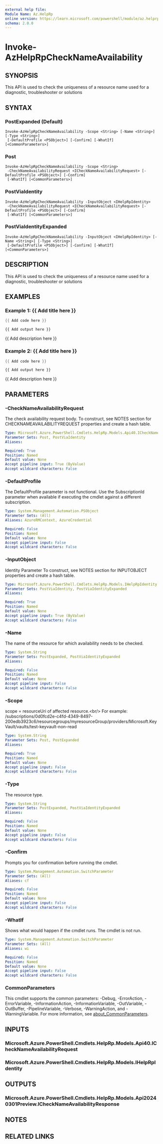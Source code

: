 ```yaml
---
external help file:
Module Name: Az.HelpRp
online version: https://learn.microsoft.com/powershell/module/az.helprp/invoke-azhelprpchecknameavailability
schema: 2.0.0
---
```


# Invoke-AzHelpRpCheckNameAvailability

## SYNOPSIS
This API is used to check the uniqueness of a resource name used for a diagnostic, troubleshooter or solutions

## SYNTAX

### PostExpanded (Default)
```
Invoke-AzHelpRpCheckNameAvailability -Scope <String> [-Name <String>] [-Type <String>]
 [-DefaultProfile <PSObject>] [-Confirm] [-WhatIf] [<CommonParameters>]
```

### Post
```
Invoke-AzHelpRpCheckNameAvailability -Scope <String>
 -CheckNameAvailabilityRequest <ICheckNameAvailabilityRequest> [-DefaultProfile <PSObject>] [-Confirm]
 [-WhatIf] [<CommonParameters>]
```

### PostViaIdentity
```
Invoke-AzHelpRpCheckNameAvailability -InputObject <IHelpRpIdentity>
 -CheckNameAvailabilityRequest <ICheckNameAvailabilityRequest> [-DefaultProfile <PSObject>] [-Confirm]
 [-WhatIf] [<CommonParameters>]
```

### PostViaIdentityExpanded
```
Invoke-AzHelpRpCheckNameAvailability -InputObject <IHelpRpIdentity> [-Name <String>] [-Type <String>]
 [-DefaultProfile <PSObject>] [-Confirm] [-WhatIf] [<CommonParameters>]
```

## DESCRIPTION
This API is used to check the uniqueness of a resource name used for a diagnostic, troubleshooter or solutions

## EXAMPLES

### Example 1: {{ Add title here }}
```powershell
{{ Add code here }}
```

```output
{{ Add output here }}
```

{{ Add description here }}

### Example 2: {{ Add title here }}
```powershell
{{ Add code here }}
```

```output
{{ Add output here }}
```

{{ Add description here }}

## PARAMETERS

### -CheckNameAvailabilityRequest
The check availability request body.
To construct, see NOTES section for CHECKNAMEAVAILABILITYREQUEST properties and create a hash table.

```yaml
Type: Microsoft.Azure.PowerShell.Cmdlets.HelpRp.Models.Api40.ICheckNameAvailabilityRequest
Parameter Sets: Post, PostViaIdentity
Aliases:

Required: True
Position: Named
Default value: None
Accept pipeline input: True (ByValue)
Accept wildcard characters: False
```

### -DefaultProfile
The DefaultProfile parameter is not functional.
Use the SubscriptionId parameter when available if executing the cmdlet against a different subscription.

```yaml
Type: System.Management.Automation.PSObject
Parameter Sets: (All)
Aliases: AzureRMContext, AzureCredential

Required: False
Position: Named
Default value: None
Accept pipeline input: False
Accept wildcard characters: False
```

### -InputObject
Identity Parameter
To construct, see NOTES section for INPUTOBJECT properties and create a hash table.

```yaml
Type: Microsoft.Azure.PowerShell.Cmdlets.HelpRp.Models.IHelpRpIdentity
Parameter Sets: PostViaIdentity, PostViaIdentityExpanded
Aliases:

Required: True
Position: Named
Default value: None
Accept pipeline input: True (ByValue)
Accept wildcard characters: False
```

### -Name
The name of the resource for which availability needs to be checked.

```yaml
Type: System.String
Parameter Sets: PostExpanded, PostViaIdentityExpanded
Aliases:

Required: False
Position: Named
Default value: None
Accept pipeline input: False
Accept wildcard characters: False
```

### -Scope
scope = resourceUri of affected resource.\<br/\> For example: /subscriptions/0d0fcd2e-c4fd-4349-8497-200edb3923c6/resourcegroups/myresourceGroup/providers/Microsoft.KeyVault/vaults/test-keyvault-non-read

```yaml
Type: System.String
Parameter Sets: Post, PostExpanded
Aliases:

Required: True
Position: Named
Default value: None
Accept pipeline input: False
Accept wildcard characters: False
```

### -Type
The resource type.

```yaml
Type: System.String
Parameter Sets: PostExpanded, PostViaIdentityExpanded
Aliases:

Required: False
Position: Named
Default value: None
Accept pipeline input: False
Accept wildcard characters: False
```

### -Confirm
Prompts you for confirmation before running the cmdlet.

```yaml
Type: System.Management.Automation.SwitchParameter
Parameter Sets: (All)
Aliases: cf

Required: False
Position: Named
Default value: None
Accept pipeline input: False
Accept wildcard characters: False
```

### -WhatIf
Shows what would happen if the cmdlet runs.
The cmdlet is not run.

```yaml
Type: System.Management.Automation.SwitchParameter
Parameter Sets: (All)
Aliases: wi

Required: False
Position: Named
Default value: None
Accept pipeline input: False
Accept wildcard characters: False
```

### CommonParameters
This cmdlet supports the common parameters: -Debug, -ErrorAction, -ErrorVariable, -InformationAction, -InformationVariable, -OutVariable, -OutBuffer, -PipelineVariable, -Verbose, -WarningAction, and -WarningVariable. For more information, see [about_CommonParameters](http://go.microsoft.com/fwlink/?LinkID=113216).

## INPUTS

### Microsoft.Azure.PowerShell.Cmdlets.HelpRp.Models.Api40.ICheckNameAvailabilityRequest

### Microsoft.Azure.PowerShell.Cmdlets.HelpRp.Models.IHelpRpIdentity

## OUTPUTS

### Microsoft.Azure.PowerShell.Cmdlets.HelpRp.Models.Api20240301Preview.ICheckNameAvailabilityResponse

## NOTES

## RELATED LINKS


